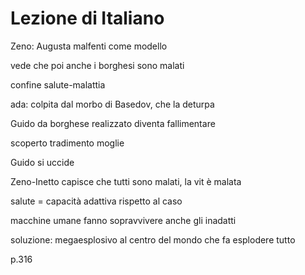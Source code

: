 # Lezione di Italiano

Zeno: Augusta malfenti come modello

vede che poi anche i borghesi sono malati

confine salute-malattia

ada: colpita dal morbo di Basedov, che la deturpa

Guido da borghese realizzato diventa fallimentare

scoperto tradimento moglie

Guido si uccide

Zeno-Inetto capisce che tutti sono malati, la vit è malata

salute = capacità adattiva rispetto al caso

macchine umane fanno sopravvivere anche gli inadatti

soluzione: megaesplosivo al centro del mondo che fa esplodere tutto

p.316
<!--stackedit_data:
eyJoaXN0b3J5IjpbLTEzNTYyOTEzMDksLTUzMTQyMzE2NV19
-->